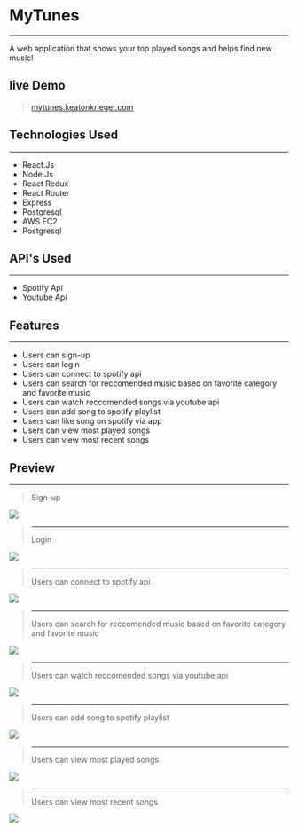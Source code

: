 # MyTunes 
---
 A web application that shows your top played songs and helps find new music!

## live Demo
>[mytunes.keatonkrieger.com](https://mytunes.keatonkrieger.com/)

## Technologies Used
---
- React.Js
- Node.Js
- React Redux
- React Router
- Express
- Postgresql
- AWS EC2
- Postgresql

## API's Used
---
- Spotify Api
- Youtube Api

## Features
---
- Users can sign-up
- Users can login
- Users can connect to spotify api
- Users can search for reccomended music based on favorite category and favorite music
- Users can watch reccomended songs via youtube api
- Users can add song to spotify playlist
- Users can like song on spotify via app
- Users can view most played songs
- Users can view most recent songs


## Preview
---
>Sign-up

![](./preview/Mytunes-Log-in.gif)
> ---
>Login

![](./preview/Mytunes-Sign-Up.gif)
> ---
>Users can connect to spotify api

![](./preview/Mytunes-spotify-Connect.gif)
> ---
>Users can search for reccomended music based on favorite category and favorite music

![](./preview/Mytunes-User-Search.gif)
> ---
>Users can watch reccomended songs via youtube api

![](./preview/Mytunes-User-youtube.gif)
> ---
>Users can add song to spotify playlist

![](./preview/Mytunes-User-add-playlist.gif)
> ---
>Users can view most played songs

![](./preview/MyTunes-User-Most-Played.gif)
> ---
>Users can view most recent songs

![](./preview/MyTunes-User-Recently-Played.gif)

